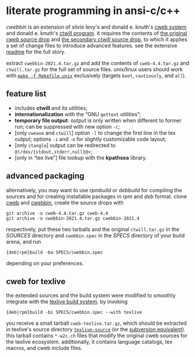 # literate programming in ansi-c/c++

*cwebbin* is an extension of silvio levy's and donald e. knuth's
[cweb system](http://www-cs-faculty.stanford.edu/~uno/cweb.html)
and donald e. knuth's [ctwill program](ftp://ftp.cs.stanford.edu/pub/ctwill).
it requires the contents of [the original *cweb* source
drop](https://github.com/ascherer/cweb/releases/download/cweb-4.4/cweb-4.4.tar.gz)
and [the secondary *ctwill* source
drop](http://ftp.cs.stanford.edu/pub/ctwill/ctwill.tar.gz), to which it applies
a set of change files to introduce advanced features. see the extensive
[readme](README.txt) for the full story.

extract `cwebbin-2021.4.tar.gz` and add the contents of `cweb-4.4.tar.gz` and
`ctwill.tar.gz` for the full set of source files.  unix/linux users should work
with [`make -f Makefile.unix`](Makefile.unix) exclusively (targets `boot`,
`cautiously`, and `all`).

## feature list

* includes **ctwill** and its utilities;
* **internationalization** with the “GNU `gettext` utilities”;
* **temporary file output**: output is only written when different to former run; can be suppressed with new option `-c`;
* [only `cweave` and `ctwill`] option `-l` to change the first line in the tex output; options `-i` and `-o` for slightly customizable code layout;
* [only `ctangle`] output can be redirected to `@(/dev/{stdout,stderr,null}@>`;
* [only in “tex live”] file lookup with the **kpathsea** library.

## advanced packaging

alternatively, you may want to use *rpmbuild* or *debbuild* for compiling the
sources and for creating installable packages in *rpm* and *deb* format. clone
[cweb](https://github.com/ascherer/cweb) and
[cwebbin](https://github.com/ascherer/cwebbin), create the source drops with
```
git archive -o cweb-4.4.tar.gz cweb-4.4
git archive -o cwebbin-2021.4.tar.gz cwebbin-2021.4
```
respectively, put these two tarballs and the original `ctwill.tar.gz` in the
*SOURCES* directory and `cwebbin.spec` in the *SPECS* directory of your build
arena, and run
```
{deb|rpm}build -ba SPECS/cwebbin.spec
```
depending on your preferences.

## cweb for texlive

the extended sources and the build system were modified to smoothly integrate
with the [texlive build system](https://github.com/TeX-Live/texlive-source).
by invoking
```
{deb|rpm}build -bi SPECS/cwebbin.spec --with texlive
```
you receive a small tarball `cweb-texlive.tar.gz`, which should be extracted in
texlive's source directory
[`texlive-source`](https://github.com/TeX-Live/texlive-source) (or the
[subversion equivalent](https://tug.org/svn/texlive/trunk/Build/source)).
this tarball contains `*-w2c.ch` files that modify the original cweb sources
for the texlive ecosystem.  additionally, it contains language catalogs, tex
macros, and cweb include files.
